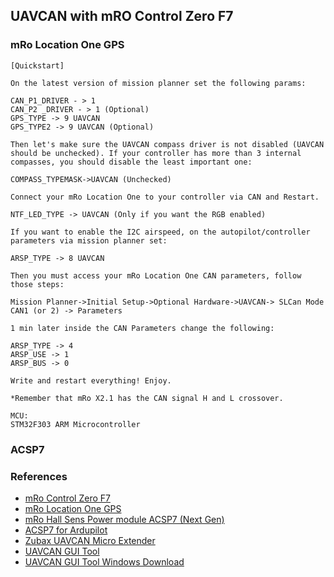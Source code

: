 
## UAVCAN with mRO Control Zero F7

### mRo Location One GPS

```
[Quickstart]

On the latest version of mission planner set the following params:

CAN_P1_DRIVER - > 1
CAN_P2 _DRIVER - > 1 (Optional)
GPS_TYPE -> 9 UAVCAN
GPS_TYPE2 -> 9 UAVCAN (Optional)

Then let's make sure the UAVCAN compass driver is not disabled (UAVCAN should be unchecked). If your controller has more than 3 internal compasses, you should disable the least important one:

COMPASS_TYPEMASK->UAVCAN (Unchecked)

Connect your mRo Location One to your controller via CAN and Restart.

NTF_LED_TYPE -> UAVCAN (Only if you want the RGB enabled)

If you want to enable the I2C airspeed, on the autopilot/controller parameters via mission planner set:

ARSP_TYPE -> 8 UAVCAN

Then you must access your mRo Location One CAN parameters, follow those steps:

Mission Planner->Initial Setup->Optional Hardware->UAVCAN-> SLCan Mode CAN1 (or 2) -> Parameters

1 min later inside the CAN Parameters change the following:

ARSP_TYPE -> 4
ARSP_USE -> 1
ARSP_BUS -> 0

Write and restart everything! Enjoy.

*Remember that mRo X2.1 has the CAN signal H and L crossover.

MCU:
STM32F303 ARM Microcontroller
```

### ACSP7 


### References

- [mRo Control Zero F7](https://store.mrobotics.io/mRo-Control-Zero-F7-p/mro-ctrl-zero-f7.htm)
- [mRo Location One GPS](https://store.mrobotics.io/product-p/mro10070.htm)
- [mRo Hall Sens Power module ACSP7 (Next Gen)](https://store.mrobotics.io/product-p/mro-acsp7v10-mr.htm)
- [ACSP7 for Ardupilot](https://drive.google.com/file/d/0B7PUmbXnLA99SGZ0YXYtVWpCZm8/view)
- [Zubax UAVCAN Micro Extender](https://shop.zubax.com/products/uavcan-micro-extender?variant=30177092403299)
- [UAVCAN GUI Tool](https://github.com/UAVCAN/gui_tool)
- [UAVCAN GUI Tool Windows Download](https://files.zubax.com/products/org.uavcan.gui_tool/)

